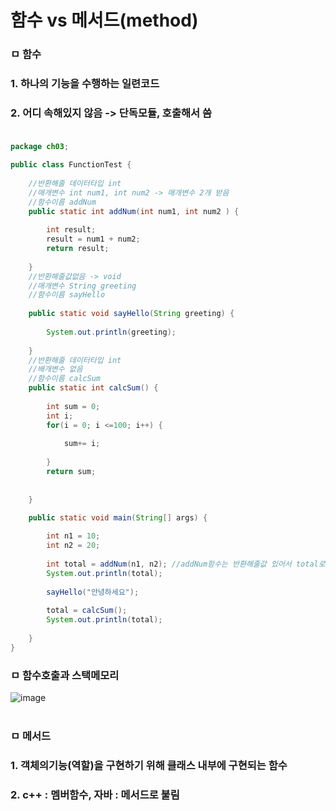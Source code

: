 # 함수 vs 메서드(method)
### ㅁ 함수
### 1. 하나의 기능을 수행하는 일련코드
### 2. 어디 속해있지 않음 -> 단독모듈, 호출해서 씀<br></br>
```java
package ch03;

public class FunctionTest {
	
	//반환해줄 데이터타입 int
	//매개변수 int num1, int num2 -> 매개변수 2개 받음
	//함수이름 addNum 
	public static int addNum(int num1, int num2 ) {
		
		int result;
		result = num1 + num2;
		return result;
		
	}
	//반환해줄값없음 -> void
	//매개변수 String greeting
	//함수이름 sayHello
	
	public static void sayHello(String greeting) {
		
		System.out.println(greeting);
		
	}
	//반환해줄 데이터타입 int
	//배개변수 없음
	//함수이름 calcSum
	public static int calcSum() {
		
		int sum = 0;
		int i;
		for(i = 0; i <=100; i++) {
			
			sum+= i;
			
		}
		return sum;
		
		
	}

	public static void main(String[] args) {
		
		int n1 = 10;
		int n2 = 20;
		
		int total = addNum(n1, n2); //addNum함수는 반환해줄값 있어서 total로 받아줌
		System.out.println(total);
		
		sayHello("안녕하세요");
		
		total = calcSum();
		System.out.println(total);
		
	}
}
```
### ㅁ 함수호출과 스택메모리

![image](https://user-images.githubusercontent.com/82345970/183844918-a3b7d701-b7ee-46ac-9d1c-617af82b90d1.png)<br></br>

### ㅁ 메서드
### 1. 객체의기능(역할)을 구현하기 위해 클래스 내부에 구현되는 함수
### 2. c++ : 멤버함수, 자바 : 메서드로 불림<br></br>
